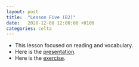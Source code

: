 ```yaml
---
layout: post
title:  "Lesson Five (B2)"
date:   2020-12-08 12:00:00 +0100
categories: celta
---
```


- This lesson focused on reading and vocabulary. 
- Here is the [presentation](assets/lesson-05-b2-pres-ultan.pdf).
- Here is the [exercise](assets/lesson-05-b2-doc-ultan.pdf).

